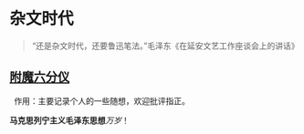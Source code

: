 # 杂文时代
> “还是杂文时代，还要鲁迅笔法。”毛泽东《在延安文艺工作座谈会上的讲话》
## [附魔六分仪](http://tieba.baidu.com/home/main?un=%E9%99%84%E9%AD%94%E5%85%AD%E5%88%86%E4%BB%AA&ie=utf-8&fr=frs&red_tag=w0703320605)
 
作用：主要记录个人的一些随想，欢迎批评指正。

**马克思列宁主义毛泽东思想***万岁*！ 
